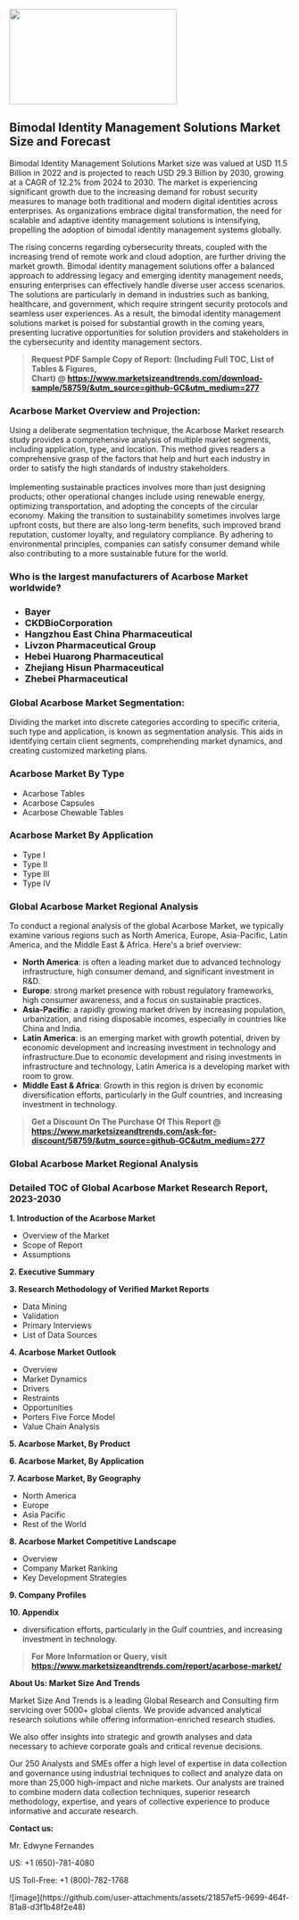 <p><img class="alignnone size-medium wp-image-20088" src="https://ffe5etoiles.com/wp-content/uploads/2024/12/MST1-300x171.png" alt="" width="300" height="171" /></p><h2>Bimodal Identity Management Solutions Market Size and Forecast</h2><p>Bimodal Identity Management Solutions Market size was valued at USD 11.5 Billion in 2022 and is projected to reach USD 29.3 Billion by 2030, growing at a CAGR of 12.2% from 2024 to 2030. The market is experiencing significant growth due to the increasing demand for robust security measures to manage both traditional and modern digital identities across enterprises. As organizations embrace digital transformation, the need for scalable and adaptive identity management solutions is intensifying, propelling the adoption of bimodal identity management systems globally.</p><p>The rising concerns regarding cybersecurity threats, coupled with the increasing trend of remote work and cloud adoption, are further driving the market growth. Bimodal identity management solutions offer a balanced approach to addressing legacy and emerging identity management needs, ensuring enterprises can effectively handle diverse user access scenarios. The solutions are particularly in demand in industries such as banking, healthcare, and government, which require stringent security protocols and seamless user experiences. As a result, the bimodal identity management solutions market is poised for substantial growth in the coming years, presenting lucrative opportunities for solution providers and stakeholders in the cybersecurity and identity management sectors.</p></p><blockquote id="" class=""><strong>Request PDF Sample Copy of Report: (Including Full TOC, List of Tables &amp; Figures, Chart)&nbsp;@&nbsp;<strong><a href="https://www.marketsizeandtrends.com/download-sample/58759/&utm_source=github-GC&utm_medium=277" target="_blank">https://www.marketsizeandtrends.com/download-sample/58759/&utm_source=github-GC&utm_medium=277</a></strong></strong></blockquote><h3 id="" class="">Acarbose Market&nbsp;Overview and Projection:</h3><p id="" class="">Using a deliberate segmentation technique, the Acarbose Market research study provides a comprehensive analysis of multiple market segments, including application, type, and location. This method gives readers a comprehensive grasp of the factors that help and hurt each industry in order to satisfy the high standards of industry stakeholders. <br /> <br />Implementing sustainable practices involves more than just designing products; other operational changes include using renewable energy, optimizing transportation, and adopting the concepts of the circular economy. Making the transition to sustainability sometimes involves large upfront costs, but there are also long-term benefits, such improved brand reputation, customer loyalty, and regulatory compliance. By adhering to environmental principles, companies can satisfy consumer demand while also contributing to a more sustainable future for the world.</p><h3 id="" class="">Who is the largest manufacturers of&nbsp;Acarbose Market worldwide?</h3><h3 class=""><p><ul><li>Bayer </li><li> CKDBioCorporation </li><li> Hangzhou East China Pharmaceutical </li><li> Livzon Pharmaceutical Group </li><li> Hebei Huarong Pharmaceutical </li><li> Zhejiang Hisun Pharmaceutical </li><li> Zhebei Pharmaceutical</li></ul></p></h3><h3 id="" class="">Global&nbsp;Acarbose Market Segmentation:</h3><p id="" class="">Dividing the market into discrete categories according to specific criteria, such type and application, is known as segmentation analysis. This aids in identifying certain client segments, comprehending market dynamics, and creating customized marketing plans.</p><h3 id="" class="">Acarbose Market&nbsp;By Type</h3><p><p><ul><li>Acarbose Tables </li><li> Acarbose Capsules </li><li> Acarbose Chewable Tables</p></li></ul></p></p><h3 id="" class="">Acarbose Market&nbsp;By Application</h3><p class=""><p><ul><li>Type I </li><li> Type II </li><li> Type III </li><li> Type IV</li></ul></p></p><h3 id="" class="">Global Acarbose Market Regional Analysis</h3><p id="" class="">To conduct a regional analysis of the global Acarbose Market, we typically examine various regions such as North America, Europe, Asia-Pacific, Latin America, and the Middle East &amp; Africa. Here's a brief overview:</p><ul><li><strong>North America</strong>: is often a leading market due to advanced technology infrastructure, high consumer demand, and significant investment in R&amp;D.</li><li><strong>Europe</strong>: strong market presence with robust regulatory frameworks, high consumer awareness, and a focus on sustainable practices.</li><li><strong>Asia-Pacific</strong>: a rapidly growing market driven by increasing population, urbanization, and rising disposable incomes, especially in countries like China and India.</li><li><strong>Latin America</strong>: is an emerging market with growth potential, driven by economic development and increasing investment in technology and infrastructure.Due to economic development and rising investments in infrastructure and technology, Latin America is a developing market with room to grow.</li><li><strong>Middle East &amp; Africa</strong>: Growth in this region is driven by economic diversification efforts, particularly in the Gulf countries, and increasing investment in technology.</li></ul><blockquote id="" class=""><strong>Get a Discount On The Purchase Of This Report @ <strong><a href="https://www.marketsizeandtrends.com/ask-for-discount/58759/&utm_source=github-GC&utm_medium=277" target="_blank">https://www.marketsizeandtrends.com/ask-for-discount/58759/&utm_source=github-GC&utm_medium=277</a></strong></strong></blockquote><h3 id="" class="">Global Acarbose Market Regional Analysis</h3><h3 id="" class="">Detailed TOC of Global Acarbose Market Research Report, 2023-2030</h3><p id="" class=""><strong>1. Introduction of the Acarbose Market</strong></p><ul><li>Overview of the Market</li><li>Scope of Report</li><li>Assumptions</li></ul><p id="" class=""><strong>2. Executive Summary</strong></p><p id="" class=""><strong>3. Research Methodology of Verified Market Reports</strong></p><ul><li>Data Mining</li><li>Validation</li><li>Primary Interviews</li><li>List of Data Sources</li></ul><p id="" class=""><strong>4. Acarbose Market Outlook</strong></p><ul><li>Overview</li><li>Market Dynamics</li><li>Drivers</li><li>Restraints</li><li>Opportunities</li><li>Porters Five Force Model</li><li>Value Chain Analysis</li></ul><p id="" class=""><strong>5. Acarbose Market, By Product</strong></p><p id="" class=""><strong>6. Acarbose Market, By Application</strong></p><p id="" class=""><strong>7. Acarbose Market, By Geography</strong></p><ul><li>North America</li><li>Europe</li><li>Asia Pacific</li><li>Rest of the World</li></ul><p id="" class=""><strong>8. Acarbose Market Competitive Landscape</strong></p><ul><li>Overview</li><li>Company Market Ranking</li><li>Key Development Strategies</li></ul><p id="" class=""><strong>9. Company Profiles</strong></p><p id="" class=""><strong>10. Appendix</strong></p><ul><li>diversification efforts, particularly in the Gulf countries, and increasing investment in technology.</li></ul><blockquote id="" class=""><strong>For More Information or Query, visit <strong><strong><a href="https://www.marketsizeandtrends.com/report/acarbose-market/" target="_blank">https://www.marketsizeandtrends.com/report/acarbose-market/</a></strong></strong></strong></blockquote><p id="" class=""><strong>About Us: Market Size And Trends</strong></p><p id="" class="">Market Size And Trends is a leading Global Research and Consulting firm servicing over 5000+ global clients. We provide advanced analytical research solutions while offering information-enriched research studies.</p><p id="" class="">We also offer insights into strategic and growth analyses and data necessary to achieve corporate goals and critical revenue decisions.</p><p id="" class="">Our 250 Analysts and SMEs offer a high level of expertise in data collection and governance using industrial techniques to collect and analyze data on more than 25,000 high-impact and niche markets. Our analysts are trained to combine modern data collection techniques, superior research methodology, expertise, and years of collective experience to produce informative and accurate research.</p><p id="" class=""><strong>Contact us:</strong></p><p id="" class="">Mr. Edwyne Fernandes</p><p id="" class="">US: +1 (650)-781-4080</p><p id="" class="">US Toll-Free: +1 (800)-782-1768</p>
![image](https://github.com/user-attachments/assets/21857ef5-9699-464f-81a8-d3f1b48f2e48)
